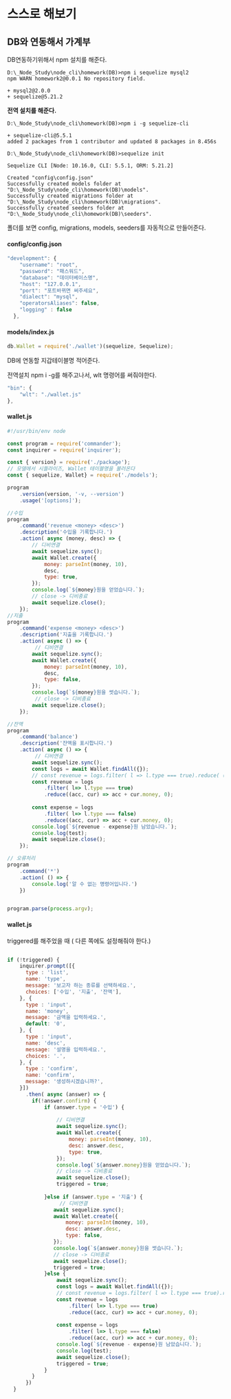 # 스스로 해보기

## DB와 연동해서 가계부

DB연동하기위해서 npm 설치를 해준다. <br>
<pre><code>D:\_Node_Study\node_cli\homework(DB)>npm i sequelize mysql2
npm WARN homework2@0.0.1 No repository field.

+ mysql2@2.0.0
+ sequelize@5.21.2</code></pre>

<strong>전역 설치를 해준다.</strong>
<pre><code>D:\_Node_Study\node_cli\homework(DB)>npm i -g sequelize-cli

+ sequelize-cli@5.5.1
added 2 packages from 1 contributor and updated 8 packages in 8.456s
</code></pre>
<pre><code>D:\_Node_Study\node_cli\homework(DB)>sequelize init

Sequelize CLI [Node: 10.16.0, CLI: 5.5.1, ORM: 5.21.2]

Created "config\config.json"
Successfully created models folder at "D:\_Node_Study\node_cli\homework(DB)\models".
Successfully created migrations folder at "D:\_Node_Study\node_cli\homework(DB)\migrations".
Successfully created seeders folder at "D:\_Node_Study\node_cli\homework(DB)\seeders".
</code></pre>

폴더를 보면 config, migrations, models, seeders를 자동적으로 만들어준다.

#### config/config.json

```javascript
"development": {
    "username": "root",
    "password": "패스워드",
    "database": "데이터베이스명",
    "host": "127.0.0.1",
    "port": "포트바뀌면 써주세요",
    "dialect": "mysql",
    "operatorsAliases": false,
    "logging" : false
  },
```

#### models/index.js
```javascript
db.Wallet = require('./wallet')(sequelize, Sequelize);
```
DB에 연동할 지갑테이블명 적어준다.

전역설치 npm i -g를 해주고나서, wlt 명령어를 써줘야한다.
```javascript
"bin": {
    "wlt": "./wallet.js"
},
```

#### wallet.js
```javascript
#!/usr/bin/env node

const program = require('commander');
const inquirer = require('inquirer');

const { version} = require('./package');
// 모델에서 시퀄라이즈, Wallet 테이블명을 불러온다
const { sequelize, Wallet} = require('./models');

program
    .version(version, '-v, --version')
    .usage('[options]');

//수입
program
    .command('revenue <money> <desc>')
    .description('수입을 기록합니다.')
    .action( async (money, desc) => {
        // 디비연결
        await sequelize.sync();
        await Wallet.create({
            money: parseInt(money, 10),
            desc,
            type: true,
        });
        console.log(`${money}원을 얻었습니다.`);
        // close -> 디비종료
        await sequelize.close();
    });
//지출
program
    .command('expense <money> <desc>')
    .description('지출을 기록합니다.')
    .action( async () => {
         // 디비연결
        await sequelize.sync();
        await Wallet.create({
            money: parseInt(money, 10),
            desc,
            type: false,
        });
        console.log(`${money}원을 썻습니다.`);
         // close -> 디비종료
        await sequelize.close();
    });

//잔액
program
    .command('balance')
    .description('잔액을 표시합니다.')
    .action( async () => {
         // 디비연결
        await sequelize.sync();
        const logs = await Wallet.findAll({});
        // const revenue = logs.filter( l => l.type === true).reduce( (acc, cur) => acc + cur.money, 0);
        const revenue = logs
            .filter( l=> l.type === true)
            .reduce((acc, cur) => acc + cur.money, 0);
        
        const expense = logs
            .filter( l=> l.type === false)
            .reduce((acc, cur) => acc + cur.money, 0);
        console.log(`${revenue - expense}원 남았습니다.`);
        console.log(test);
        await sequelize.close();
    });

// 오류처리
program
    .command('*')
    .action( () => {
        console.log('알 수 없는 명령어입니다.')
    })


program.parse(process.argv);
```


#### wallet.js
triggered를 해주었을 때 ( 다른 쪽에도 설정해줘야 한다.)
```javascript

if (!triggered) {
    inquirer.prompt([{
      type : 'list',
      name: 'type',
      message: '보고자 하는 종류를 선택하세요.',
      choices: ['수입', '지출', '잔액'],
    }, {
      type : 'input',
      name: 'money',
      message: '금액을 입력하세요.',
      default: '0',
    }, {
      type : 'input',
      name: 'desc',
      message: '설명을 입력하세요.',
      choices: '.',
    }, {
      type : 'confirm',
      name: 'confirm',
      message: '생성하시겠습니까?',
    }])
      .then( async (answer) => {
        if(!answer.confirm) {
            if (answer.type = '수입') {
             
                // 디비연결
                await sequelize.sync();
                await Wallet.create({
                    money: parseInt(money, 10),
                    desc: answer.desc,
                    type: true,
                });
                console.log(`${answer.money}원을 얻었습니다.`);
                // close -> 디비종료
                await sequelize.close();
                triggered = true;
                
            }else if (answer.type = '지출') {
                 // 디비연결
               await sequelize.sync();
               await Wallet.create({
                   money: parseInt(money, 10),
                   desc: answer.desc,
                   type: false,
               });
               console.log(`${answer.money}원을 썻습니다.`);
               // close -> 디비종료
               await sequelize.close();
               triggered = true;
            }else {
                await sequelize.sync();
                const logs = await Wallet.findAll({});
                // const revenue = logs.filter( l => l.type === true).reduce( (acc, cur) => acc + cur.money, 0);
                const revenue = logs
                    .filter( l=> l.type === true)
                    .reduce((acc, cur) => acc + cur.money, 0);
                
                const expense = logs
                    .filter( l=> l.type === false)
                    .reduce((acc, cur) => acc + cur.money, 0);
                console.log(`${revenue - expense}원 남았습니다.`);
                console.log(test);
                await sequelize.close();
                triggered = true;
            }
        }
      })
  }

```
